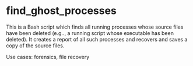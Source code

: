 find_ghost_processes
===============================================================================

This is a Bash script which finds all running processes whose source files have
been deleted (e.g.., a running script whose executable has been deleted). It
creates a report of all such processes and recovers and saves a copy of the
source files. 

Use cases: forensics, file recovery
